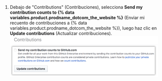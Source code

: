 1. Debajo de "Contributions" (Contribuciones), selecciona **Send my contribution counts to {% data variables.product.prodname_dotcom_the_website %}** (Enviar mi recuento de contribuciones a {% data variables.product.prodname_dotcom_the_website %}</strong>), luego haz clic en **Update contributions** (Actualizar contribuciones). ![Casilla para enviar contribuciones y botón para actualizar contribuciones](/assets/images/help/settings/send-and-update-contributions.png)
